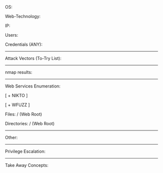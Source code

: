 OS:

Web-Technology:

IP: 

Users:

Credentials (ANY):

---

Attack Vectors (To-Try List):


---

nmap results:

---

Web Services Enumeration:

[ + NIKTO ]

[ + WFUZZ ]

Files: / (Web Root)

Directories: / (Web Root)


---

Other:

---

Privilege Escalation:
 
 
---

Take Away Concepts: